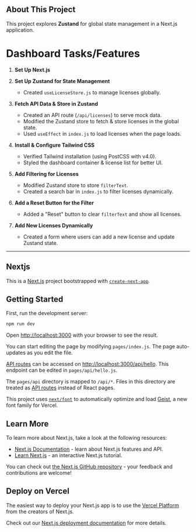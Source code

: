 ## About This Project

This project explores **Zustand** for global state management in a Next.js application.

# Dashboard Tasks/Features

1. **Set Up Next.js**  

2. **Set Up Zustand for State Management**  
   - Created `useLicenseStore.js` to manage licenses globally.

3. **Fetch API Data & Store in Zustand**  
   - Created an API route (`/api/licenses`) to serve mock data.  
   - Modified the Zustand store to fetch & store licenses in the global state.  
   - Used `useEffect` in `index.js` to load licenses when the page loads.

4. **Install & Configure Tailwind CSS**  
   - Verified Tailwind installation (using PostCSS with v4.0).  
   - Styled the dashboard container & license list for better UI.

5. **Add Filtering for Licenses**  
   - Modified Zustand store to store `filterText`.  
   - Created a search bar in `index.js` to filter licenses dynamically.

6. **Add a Reset Button for the Filter**  
   - Added a "Reset" button to clear `filterText` and show all licenses.

7. **Add New Licenses Dynamically**  
   - Created a form where users can add a new license and update Zustand state.

-------
## Nextjs

This is a [Next.js](https://nextjs.org) project bootstrapped with [`create-next-app`](https://nextjs.org/docs/pages/api-reference/create-next-app).

## Getting Started

First, run the development server:

```bash
npm run dev
```

Open [http://localhost:3000](http://localhost:3000) with your browser to see the result.

You can start editing the page by modifying `pages/index.js`. The page auto-updates as you edit the file.

[API routes](https://nextjs.org/docs/pages/building-your-application/routing/api-routes) can be accessed on [http://localhost:3000/api/hello](http://localhost:3000/api/hello). This endpoint can be edited in `pages/api/hello.js`.

The `pages/api` directory is mapped to `/api/*`. Files in this directory are treated as [API routes](https://nextjs.org/docs/pages/building-your-application/routing/api-routes) instead of React pages.

This project uses [`next/font`](https://nextjs.org/docs/pages/building-your-application/optimizing/fonts) to automatically optimize and load [Geist](https://vercel.com/font), a new font family for Vercel.

## Learn More

To learn more about Next.js, take a look at the following resources:

- [Next.js Documentation](https://nextjs.org/docs) - learn about Next.js features and API.
- [Learn Next.js](https://nextjs.org/learn-pages-router) - an interactive Next.js tutorial.

You can check out [the Next.js GitHub repository](https://github.com/vercel/next.js) - your feedback and contributions are welcome!

## Deploy on Vercel

The easiest way to deploy your Next.js app is to use the [Vercel Platform](https://vercel.com/new?utm_medium=default-template&filter=next.js&utm_source=create-next-app&utm_campaign=create-next-app-readme) from the creators of Next.js.

Check out our [Next.js deployment documentation](https://nextjs.org/docs/pages/building-your-application/deploying) for more details.
